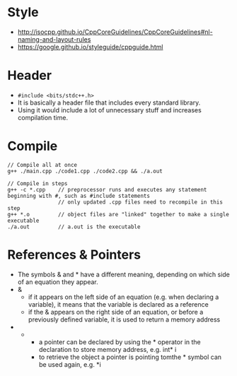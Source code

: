 # Style
* http://isocpp.github.io/CppCoreGuidelines/CppCoreGuidelines#nl-naming-and-layout-rules
* https://google.github.io/styleguide/cppguide.html

# Header
* `#include <bits/stdc++.h>`
* It is basically a header file that includes every standard library.
* Using it would include a lot of unnecessary stuff and increases compilation time.

# Compile
    // Compile all at once
    g++ ./main.cpp ./code1.cpp ./code2.cpp && ./a.out
    
    // Compile in steps
    g++ -c *.cpp    // preprocessor runs and executes any statement beginning with #, such as #include statements
                    // only updated .cpp files need to recompile in this step
    g++ *.o         // object files are "linked" together to make a single executable
    ./a.out         // a.out is the executable

# References & Pointers
* The symbols & and * have a different meaning, depending on which side of an equation they appear.
* &
    * if it appears on the left side of an equation (e.g. when declaring a variable), it means that the variable is declared as a reference
    * if the & appears on the right side of an equation, or before a previously defined variable, it is used to return a memory address
* *
    * a pointer can be declared by using the * operator in the declaration to store memory address, e.g. int* i
    * to retrieve the object a pointer is pointing tomthe * symbol can be used again, e.g. *i
